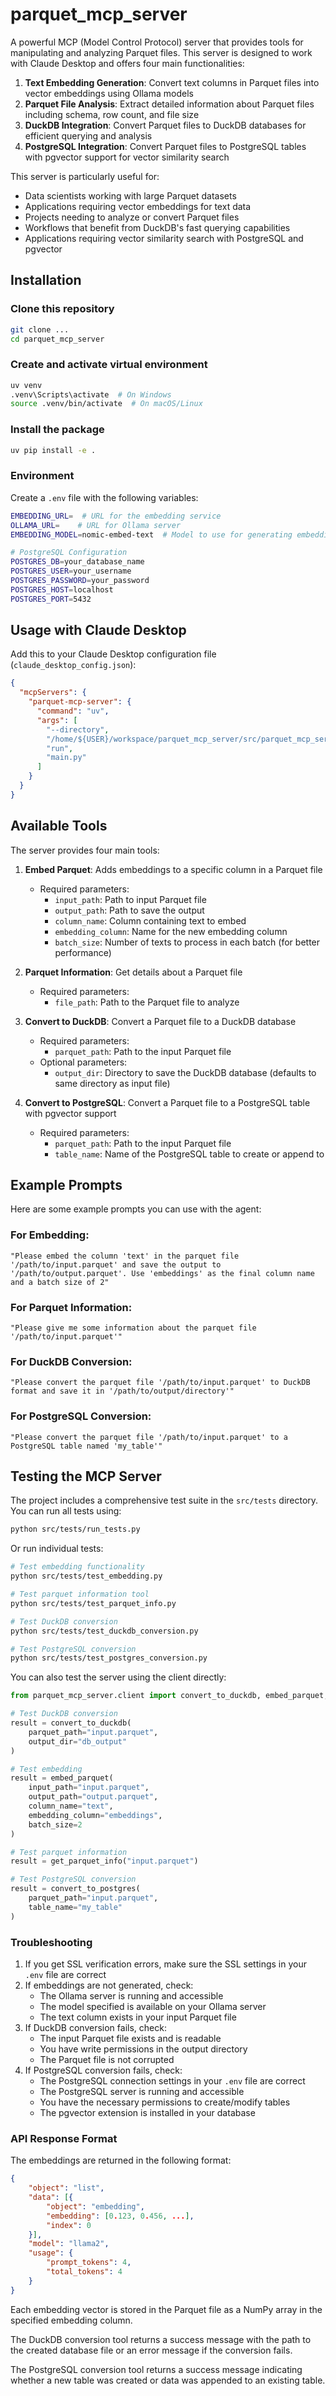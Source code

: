 # parquet_mcp_server

A powerful MCP (Model Control Protocol) server that provides tools for manipulating and analyzing Parquet files. This server is designed to work with Claude Desktop and offers four main functionalities:

1. **Text Embedding Generation**: Convert text columns in Parquet files into vector embeddings using Ollama models
2. **Parquet File Analysis**: Extract detailed information about Parquet files including schema, row count, and file size
3. **DuckDB Integration**: Convert Parquet files to DuckDB databases for efficient querying and analysis
4. **PostgreSQL Integration**: Convert Parquet files to PostgreSQL tables with pgvector support for vector similarity search

This server is particularly useful for:
- Data scientists working with large Parquet datasets
- Applications requiring vector embeddings for text data
- Projects needing to analyze or convert Parquet files
- Workflows that benefit from DuckDB's fast querying capabilities
- Applications requiring vector similarity search with PostgreSQL and pgvector

## Installation

### Clone this repository

```bash
git clone ...
cd parquet_mcp_server
```

### Create and activate virtual environment

```bash
uv venv
.venv\Scripts\activate  # On Windows
source .venv/bin/activate  # On macOS/Linux
```

### Install the package

```bash
uv pip install -e .
```

### Environment

Create a `.env` file with the following variables:

```bash
EMBEDDING_URL=  # URL for the embedding service
OLLAMA_URL=    # URL for Ollama server
EMBEDDING_MODEL=nomic-embed-text  # Model to use for generating embeddings

# PostgreSQL Configuration
POSTGRES_DB=your_database_name
POSTGRES_USER=your_username
POSTGRES_PASSWORD=your_password
POSTGRES_HOST=localhost
POSTGRES_PORT=5432
```

## Usage with Claude Desktop

Add this to your Claude Desktop configuration file (`claude_desktop_config.json`):

```json
{
  "mcpServers": {
    "parquet-mcp-server": {
      "command": "uv",
      "args": [
        "--directory",
        "/home/${USER}/workspace/parquet_mcp_server/src/parquet_mcp_server",
        "run",
        "main.py"
      ]
    }
  }
}
```

## Available Tools

The server provides four main tools:

1. **Embed Parquet**: Adds embeddings to a specific column in a Parquet file
   - Required parameters:
     - `input_path`: Path to input Parquet file
     - `output_path`: Path to save the output
     - `column_name`: Column containing text to embed
     - `embedding_column`: Name for the new embedding column
     - `batch_size`: Number of texts to process in each batch (for better performance)

2. **Parquet Information**: Get details about a Parquet file
   - Required parameters:
     - `file_path`: Path to the Parquet file to analyze

3. **Convert to DuckDB**: Convert a Parquet file to a DuckDB database
   - Required parameters:
     - `parquet_path`: Path to the input Parquet file
   - Optional parameters:
     - `output_dir`: Directory to save the DuckDB database (defaults to same directory as input file)

4. **Convert to PostgreSQL**: Convert a Parquet file to a PostgreSQL table with pgvector support
   - Required parameters:
     - `parquet_path`: Path to the input Parquet file
     - `table_name`: Name of the PostgreSQL table to create or append to

## Example Prompts

Here are some example prompts you can use with the agent:

### For Embedding:
```
"Please embed the column 'text' in the parquet file '/path/to/input.parquet' and save the output to '/path/to/output.parquet'. Use 'embeddings' as the final column name and a batch size of 2"
```

### For Parquet Information:
```
"Please give me some information about the parquet file '/path/to/input.parquet'"
```

### For DuckDB Conversion:
```
"Please convert the parquet file '/path/to/input.parquet' to DuckDB format and save it in '/path/to/output/directory'"
```

### For PostgreSQL Conversion:
```
"Please convert the parquet file '/path/to/input.parquet' to a PostgreSQL table named 'my_table'"
```

## Testing the MCP Server

The project includes a comprehensive test suite in the `src/tests` directory. You can run all tests using:

```bash
python src/tests/run_tests.py
```

Or run individual tests:

```bash
# Test embedding functionality
python src/tests/test_embedding.py

# Test parquet information tool
python src/tests/test_parquet_info.py

# Test DuckDB conversion
python src/tests/test_duckdb_conversion.py

# Test PostgreSQL conversion
python src/tests/test_postgres_conversion.py
```

You can also test the server using the client directly:

```python
from parquet_mcp_server.client import convert_to_duckdb, embed_parquet, get_parquet_info, convert_to_postgres

# Test DuckDB conversion
result = convert_to_duckdb(
    parquet_path="input.parquet",
    output_dir="db_output"
)

# Test embedding
result = embed_parquet(
    input_path="input.parquet",
    output_path="output.parquet",
    column_name="text",
    embedding_column="embeddings",
    batch_size=2
)

# Test parquet information
result = get_parquet_info("input.parquet")

# Test PostgreSQL conversion
result = convert_to_postgres(
    parquet_path="input.parquet",
    table_name="my_table"
)
```

### Troubleshooting

1. If you get SSL verification errors, make sure the SSL settings in your `.env` file are correct
2. If embeddings are not generated, check:
   - The Ollama server is running and accessible
   - The model specified is available on your Ollama server
   - The text column exists in your input Parquet file
3. If DuckDB conversion fails, check:
   - The input Parquet file exists and is readable
   - You have write permissions in the output directory
   - The Parquet file is not corrupted
4. If PostgreSQL conversion fails, check:
   - The PostgreSQL connection settings in your `.env` file are correct
   - The PostgreSQL server is running and accessible
   - You have the necessary permissions to create/modify tables
   - The pgvector extension is installed in your database

### API Response Format

The embeddings are returned in the following format:

```json
{
    "object": "list",
    "data": [{
        "object": "embedding",
        "embedding": [0.123, 0.456, ...],
        "index": 0
    }],
    "model": "llama2",
    "usage": {
        "prompt_tokens": 4,
        "total_tokens": 4
    }
}
```

Each embedding vector is stored in the Parquet file as a NumPy array in the specified embedding column.

The DuckDB conversion tool returns a success message with the path to the created database file or an error message if the conversion fails.

The PostgreSQL conversion tool returns a success message indicating whether a new table was created or data was appended to an existing table.
